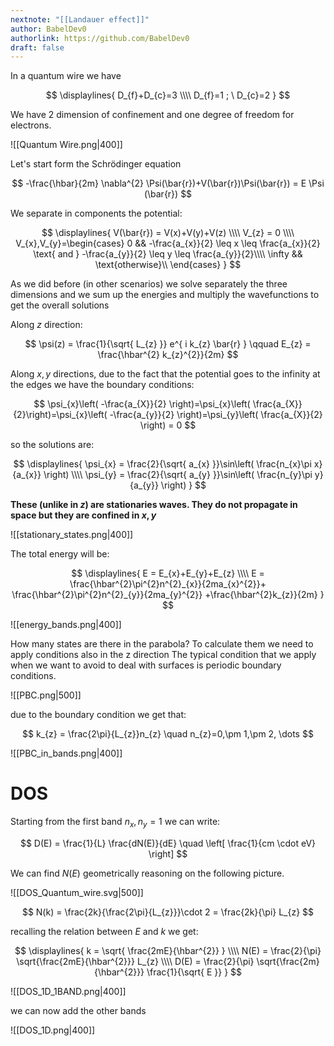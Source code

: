 ```yaml
---
nextnote: "[[Landauer effect]]"
author: BabelDev0
authorlink: https://github.com/BabelDev0
draft: false
---
```

In a quantum wire we have 

$$ 
\displaylines{
D_{f}+D_{c}=3 \\\\
D_{f}=1 ; \ D_{c}=2
}
$$

We have 2 dimension of confinement and one degree of freedom for electrons.

![[Quantum Wire.png|400]]

Let's start form the Schrödinger equation

$$
-\frac{\hbar}{2m} \nabla^{2} \Psi(\bar{r})+V(\bar{r})\Psi(\bar{r}) = E \Psi (\bar{r})
$$

We separate in components the potential:

$$
\displaylines{
V(\bar{r}) = V(x)+V(y)+V(z)
\\\\
V_{z} = 0
\\\\
V_{x},V_{y}=\begin{cases}  
0 && -\frac{a_{x}}{2} \leq x \leq \frac{a_{x}}{2} \text{ and } -\frac{a_{y}}{2} \leq y \leq \frac{a_{y}}{2}\\\\
\infty && \text{otherwise}\\
\end{cases}
}
$$

As we did before (in other scenarios) we solve separately the three dimensions and we sum up the energies and multiply the wavefunctions to get the overall solutions

Along $z$ direction:

$$
\psi(z) = \frac{1}{\sqrt{ L_{z} }} e^{ i k_{z} \bar{r} } \qquad E_{z} = \frac{\hbar^{2} k_{z}^{2}}{2m}
$$

Along $x,y$ directions, due to the fact that the potential goes to the infinity at the edges we have the boundary conditions:

$$
\psi_{x}\left( -\frac{a_{X}}{2} \right)=\psi_{x}\left( \frac{a_{X}}{2}\right)=\psi_{x}\left( -\frac{a_{y}}{2} \right)=\psi_{y}\left( \frac{a_{X}}{2} \right) = 0
$$

so the solutions are:

$$
\displaylines{
\psi_{x} = \frac{2}{\sqrt{ a_{x} }}\sin\left( \frac{n_{x}\pi x}{a_{x}} \right)
\\\\
\psi_{y} = \frac{2}{\sqrt{ a_{y} }}\sin\left( \frac{n_{y}\pi y}{a_{y}} \right)
}
$$

**These (unlike in $z$) are stationaries waves. They do not propagate in space but they are confined in $x,y$**

![[stationary_states.png|400]]


The total energy will be:

$$
\displaylines{
E = E_{x}+E_{y}+E_{z}
\\\\
E = \frac{\hbar^{2}\pi^{2}n^{2}_{x}}{2ma_{x}^{2}}+
\frac{\hbar^{2}\pi^{2}n^{2}_{y}}{2ma_{y}^{2}}
+\frac{\hbar^{2}k_{z}}{2m}
}
$$

![[energy_bands.png|400]]

How many states are there in the parabola? To calculate them we need to apply conditions also in the z direction The typical condition that we apply when we want to avoid to deal with surfaces is periodic boundary conditions.

![[PBC.png|500]]

due to the boundary condition we get that:

$$
k_{z} = \frac{2\pi}{L_{z}}n_{z} \quad n_{z}=0,\pm 1,\pm 2, \dots
$$

![[PBC_in_bands.png|400]]

# DOS

Starting from the first band $n_x,n_{y}=1$ we can write:

$$
D(E) = \frac{1}{L} \frac{dN(E)}{dE} \quad \left[ \frac{1}{cm \cdot eV} \right]
$$

We can find $N(E)$ geometrically reasoning on the following picture.

![[DOS_Quantum_wire.svg|500]]

$$
N(k) = \frac{2k}{\frac{2\pi}{L_{z}}}\cdot 2 = \frac{2k}{\pi} L_{z}
$$

recalling the relation between $E$ and $k$ we get:

$$
\displaylines{
k = \sqrt{ \frac{2mE}{\hbar^{2}} }
\\\\
N(E) = \frac{2}{\pi} \sqrt{\frac{2mE}{\hbar^{2}}} L_{z}
\\\\
D(E) = \frac{2}{\pi} \sqrt{\frac{2m}{\hbar^{2}}} \frac{1}{\sqrt{ E }}
}
$$

![[DOS_1D_1BAND.png|400]]

we can now add the other bands

![[DOS_1D.png|400]]